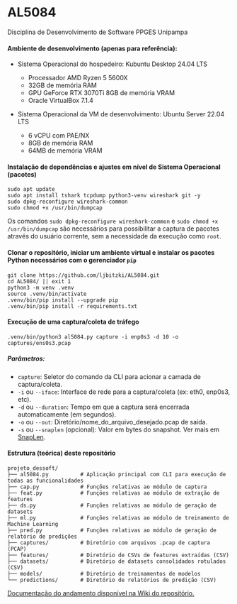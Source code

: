 # AL5084
Disciplina de Desenvolvimento de Software PPGES Unipampa

#### Ambiente de desenvolvimento (apenas para referência):
- Sistema Operacional do hospedeiro: Kubuntu Desktop 24.04 LTS
  - Processador AMD Ryzen 5 5600X
  - 32GB de memória RAM
  - GPU GeForce RTX 3070Ti 8GB de memória VRAM
  - Oracle VirtualBox 7.1.4

- Sistema Operacional da VM de desenvolvimento: Ubuntu Server 22.04 LTS
  - 6 vCPU com PAE/NX
  - 8GB de memória RAM
  - 64MB de memória VRAM

#### Instalação de dependências e ajustes em nível de Sistema Operacional (pacotes)
```
sudo apt update
sudo apt install tshark tcpdump python3-venv wireshark git -y
sudo dpkg-reconfigure wireshark-common
sudo chmod +x /usr/bin/dumpcap
```
Os comandos `sudo dpkg-reconfigure wireshark-common` e `sudo chmod +x /usr/bin/dumpcap` são necessários para possibilitar a captura de pacotes através do usuário corrente, sem a necessidade da execução como `root`.

#### Clonar o repositório, iniciar um ambiente virtual e instalar os pacotes Python necessários com o gerenciador `pip`

```
git clone https://github.com/ljbitzki/AL5084.git
cd AL5084/ || exit 1
python3 -m venv .venv
source .venv/bin/activate
.venv/bin/pip install --upgrade pip
.venv/bin/pip install -r requirements.txt
```

#### Execução de uma captura/coleta de tráfego
```
.venv/bin/python3 al5084.py capture -i enp0s3 -d 10 -o captures/ens0s3.pcap
```
##### Parâmetros:
- `capture`: Seletor do comando da CLI para acionar a camada de captura/coleta.
- `-i` ou `--iface`: Interface de rede para a captura/coleta (ex: eth0, enp0s3, etc).
- `-d` ou `--duration`: Tempo em que a captura será encerrada automaticamente (em segundos).
- `-o` ou `--out`: Diretório/nome_do_arquivo_desejado.pcap de saída.
- `-s` ou `--snaplen` (opcional): Valor em bytes do snapshot. Ver mais em [SnapLen](https://wiki.wireshark.org/SnapLen).

#### Estrutura (teórica) deste repositório

```
projeto_dessoft/
├── al5084.py          # Aplicação principal com CLI para execução de todas as funcionalidades
├── cap.py             # Funções relativas ao módulo de captura
├── feat.py            # Funções relativas ao módulo de extração de features
├── ds.py              # Funções relativas ao módulo de geração de datasets
├── ml.py              # Funções relativas ao módulo de treinamento de Machine Learning
├── pred.py            # Funções relativas ao módulo de geração de relatório de predições
├── captures/          # Diretório com arquivos .pcap de captura (PCAP)
├── features/          # Diretório de CSVs de features extraídas (CSV)
├── datasets/          # Diretório de datasets consolidados rotulados (CSV)
├── models/            # Diretório de treinamentos de modelos
└── predictions/       # Diretório de relatórios de predição (CSV)
```

[Documentação do andamento disponível na Wiki do repositório.](https://github.com/ljbitzki/AL5084/wiki)
